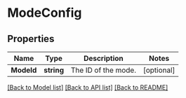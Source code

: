 # ModeConfig

## Properties

Name | Type | Description | Notes
------------ | ------------- | ------------- | -------------
**ModeId** | **string** | The ID of the mode. | [optional] 

[[Back to Model list]](../README.md#documentation-for-models) [[Back to API list]](../README.md#documentation-for-api-endpoints) [[Back to README]](../README.md)



